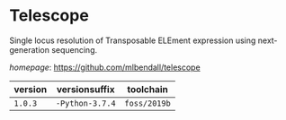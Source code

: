 # Telescope

Single locus resolution of Transposable ELEment expression using next-generation sequencing.

*homepage*: <https://github.com/mlbendall/telescope>

version | versionsuffix | toolchain
--------|---------------|----------
``1.0.3`` | ``-Python-3.7.4`` | ``foss/2019b``
